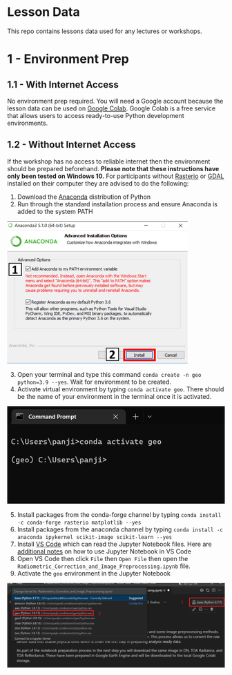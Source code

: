 # Lesson Data
This repo contains lessons data used for any lectures or workshops.

# 1 - Environment Prep

## 1.1 - With Internet Access
No environment prep required. You will need a Google account because the lesson data can be used on [Google Colab](https://colab.research.google.com/).
Google Colab is a free service that allows users to access ready-to-use Python development environments.

## 1.2 - Without Internet Access
If the workshop has no access to reliable internet then the environment should be prepared beforehand. **Please note that these instructions have only been tested on Windows 10.** For participants without
[Rasterio](https://rasterio.readthedocs.io/en/latest/) or [GDAL](https://gdal.org/) installed on their computer they are advised to do the following:

1. Download the [Anaconda](https://www.anaconda.com/) distribution of Python
2. Run through the standard installation process and ensure Anaconda is added to the system PATH


![Anaconda Setup](/docs/anaconda-installation.png "Anaconda Setup")


3. Open your terminal and type this command `conda create -n geo python=3.9 --yes`. Wait for environment to be created.
4. Activate virtual environment by typing `conda activate geo`. There should be the name of your environment in the terminal once it is activated.

![Activate virtual environment](/docs/activate-env.png "Activating virtual environment")


5. Install packages from the conda-forge channel by typing `conda install -c conda-forge rasterio matplotlib --yes`
6. Install packages from the anaconda channel by typing `conda install -c anaconda ipykernel scikit-image scikit-learn --yes`
7. Install [VS Code](https://code.visualstudio.com) which can read the Jupyter Notebook files. Here are [additional notes](https://code.visualstudio.com/docs/datascience/jupyter-notebooks) on how to use Jupyter Notebook in VS Code
8. Open VS Code then click `File` then `Open File` then open the `Radiometric_Correction_and_Image_Preprocessing.ipynb` file.
9. Activate the `geo` environment in the Jupyter Notebook

![Activate jupyter env](/docs/open-jupyter.png "Activate Jupyter Notebook environment")